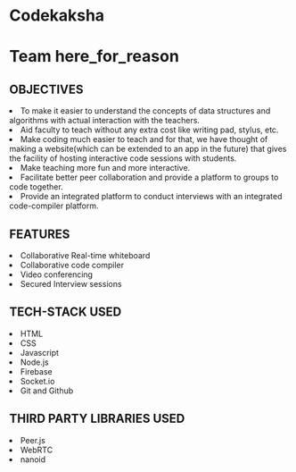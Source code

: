 # Codekaksha
# Team here_for_reason

## OBJECTIVES
<li>To make it easier to understand the concepts of data structures and algorithms with actual interaction with the teachers. </li>
<li>Aid faculty to teach without any extra cost like writing pad, stylus, etc. </li>
<li>Make coding much easier to teach and for that, we have thought of making a website(which can be extended to an app in the future) that gives the facility of hosting interactive code sessions with students. </li>
<li>Make teaching more fun and more interactive.</li>
<li>Facilitate better peer collaboration and provide a platform to groups to code together.</li>
<li>Provide an integrated platform to conduct interviews with an integrated code-compiler platform.</li>


## FEATURES
<li>Collaborative Real-time whiteboard</li>
<li>Collaborative code compiler</li>
<li>Video conferencing</li>
<li>Secured Interview sessions</li>

## TECH-STACK USED 
<li>HTML</li>
<li>CSS</li>
<li>Javascript</li>
<li>Node.js</li>
<li>Firebase</li>
<li>Socket.io</li>
<li>Git and Github</li>
 
## THIRD PARTY LIBRARIES USED
<li>Peer.js</li>
<li>WebRTC</li>
<li>nanoid</li>
